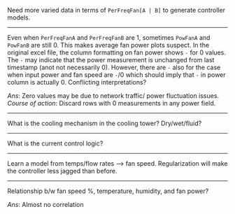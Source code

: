 Need more varied data in terms of `PerFreqFan[A | B]` to generate controller models.

---

Even when `PerFreqFanA` and `PerFreqFanB` are 1, sometimes `PowFanA` and `PowFanB` are still 0. This makes average fan power plots suspect. In the original excel file, the column formatting  on fan power shows `-` for 0 values. The `-` may indicate that the power measurement is unchanged from last timestamp (anot not necessarily 0). However, there are `-` also for the case when input power and fan speed are `-`/0 which should imply that `-` in power column is actually 0. Conflicting interpretations?

*Ans*: Zero values may be due to network traffic/ power fluctuation issues.
*Course of action*: Discard rows with 0 measurements in any power field.

---

What is the cooling mechanism in the cooling tower? Dry/wet/fluid?

---

What is the current control logic?

---

Learn a model from temps/flow rates --> fan speed. Regularization will make the controller less jagged than before.

---

Relationship b/w fan speed %, temperature, humidity, and fan power?

*Ans*: Almost no correlation